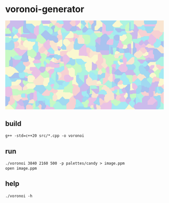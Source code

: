 # voronoi-generator

![candy manhattan](img/candy_manhattan.png)

## build
```
g++ -std=c++20 src/*.cpp -o voronoi
```

## run
```
./voronoi 3840 2160 500 -p palettes/candy > image.ppm
open image.ppm
```

## help
```
./voronoi -h
```
